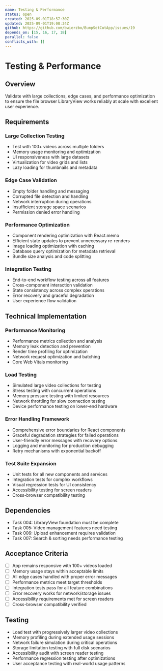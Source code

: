 ```yaml
---
name: Testing & Performance
status: open
created: 2025-09-01T18:57:30Z
updated: 2025-09-01T19:08:34Z
github: https://github.com/bwierzbo/BumpSetCutApp/issues/19
depends_on: [15, 16, 17, 18]
parallel: false
conflicts_with: []
---
```


# Testing & Performance

## Overview
Validate with large collections, edge cases, and performance optimization to ensure the file browser LibraryView works reliably at scale with excellent user experience.

## Requirements

### Large Collection Testing
- Test with 100+ videos across multiple folders
- Memory usage monitoring and optimization
- UI responsiveness with large datasets
- Virtualization for video grids and lists
- Lazy loading for thumbnails and metadata

### Edge Case Validation
- Empty folder handling and messaging
- Corrupted file detection and handling
- Network interruption during operations
- Insufficient storage space scenarios
- Permission denied error handling

### Performance Optimization
- Component rendering optimization with React.memo
- Efficient state updates to prevent unnecessary re-renders
- Image loading optimization with caching
- Database query optimization for metadata retrieval
- Bundle size analysis and code splitting

### Integration Testing
- End-to-end workflow testing across all features
- Cross-component interaction validation
- State consistency across complex operations
- Error recovery and graceful degradation
- User experience flow validation

## Technical Implementation

### Performance Monitoring
- Performance metrics collection and analysis
- Memory leak detection and prevention
- Render time profiling for optimization
- Network request optimization and batching
- Core Web Vitals monitoring

### Load Testing
- Simulated large video collections for testing
- Stress testing with concurrent operations
- Memory pressure testing with limited resources
- Network throttling for slow connection testing
- Device performance testing on lower-end hardware

### Error Handling Framework
- Comprehensive error boundaries for React components
- Graceful degradation strategies for failed operations
- User-friendly error messages with recovery options
- Logging and monitoring for production debugging
- Retry mechanisms with exponential backoff

### Test Suite Expansion
- Unit tests for all new components and services
- Integration tests for complex workflows
- Visual regression tests for UI consistency
- Accessibility testing for screen readers
- Cross-browser compatibility testing

## Dependencies
- Task 004: LibraryView foundation must be complete
- Task 005: Video management features need testing
- Task 006: Upload enhancement requires validation
- Task 007: Search & sorting needs performance testing

## Acceptance Criteria
- [ ] App remains responsive with 100+ videos loaded
- [ ] Memory usage stays within acceptable limits
- [ ] All edge cases handled with proper error messages
- [ ] Performance metrics meet target thresholds
- [ ] Integration tests pass for all feature combinations
- [ ] Error recovery works for network/storage issues
- [ ] Accessibility requirements met for screen readers
- [ ] Cross-browser compatibility verified

## Testing
- Load test with progressively larger video collections
- Memory profiling during extended usage sessions
- Network failure simulation during critical operations
- Storage limitation testing with full disk scenarios
- Accessibility audit with screen reader testing
- Performance regression testing after optimizations
- User acceptance testing with real-world usage patterns

